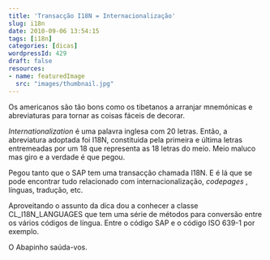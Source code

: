 ```yaml
---
title: 'Transacção I18N = Internacionalização'
slug: i18n
date: 2010-09-06 13:54:15
tags: [i18n]
categories: [dicas]
wordpressId: 429
draft: false
resources:
- name: featuredImage
  src: "images/thumbnail.jpg"
---
```

Os americanos são tão bons como os tibetanos a arranjar mnemónicas e abreviaturas para tornar as coisas fáceis de decorar.

_Internationalization_ é uma palavra inglesa com 20 letras. Então, a abreviatura adoptada foi I18N, constituida pela primeira e última letras entremeadas por um 18 que representa as 18 letras do meio. Meio maluco mas giro e a verdade é que pegou.

Pegou tanto que o SAP tem uma transacção chamada I18N. E é lá que se pode encontrar tudo relacionado com internacionalização, _codepages_ , línguas, tradução, etc.

Aproveitando o assunto da dica dou a conhecer a classe CL_I18N_LANGUAGES que tem uma série de métodos para conversão entre os vários códigos de língua. Entre o código SAP e o código ISO 639-1 por exemplo.

O Abapinho saúda-vos.
